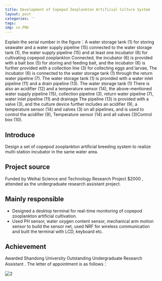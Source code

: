 ```yaml
---
title: Development of Copepod Zooplankton Artificial Culture System
layout: post
categories: ''
tags: 
img: xx.PNG
---
```

Explain the serial number in the figure：A water storage tank (1) for storing seawater and a water supply pipeline (15) connected to the water storage tank (1), the water supply pipeline (15) and at least one incubator (6) for cultivating copepod zooplankton Connected, the incubator (6) is provided with a bait box (5) for storing and feeding bait, and the incubator (6) is further provided with a collection line (3) for collecting eggs and larvae, The incubator (6) is connected to the water storage tank (1) through the return water pipeline (7). The water storage tank (1) is provided with a water inlet pipeline (11) and a drain pipeline (13). The water storage tank (1) There is also an acidifier (12) and a temperature sensor (14), the above-mentioned water supply pipeline (15), collection pipeline (3), return water pipeline (7), water inlet pipeline (11) and drainage The pipeline (13) is provided with a valve (3), and the culture device further includes an acidifier (9), a temperature sensor (14) and valves (3) on all pipelines, and is used to control the acidifier (9), Temperature sensor (14) and all valves (3)Control box (10).

## Introduce

Design a set of copepod zooplankton artificial breeding system to realize multi-station incubator in the same water area.

## Project source

Funded by Weihai Science and Technology Research Project $2000 , attended as the undergraduate research assistant project. 

## Mainly responsible

- Designed a desktop terminal for real-time monitoring of copepod zooplankton artificial cultivation. 
- Used PH sensor, water oxygen content sensor, mechanical arm motion sensor to build the sensor net, used NRF for wireless communication and built the terminal with LCD, keyboard etc. 

## Achievement

Awarded Shandong University Outstanding Undergraduate Research Assistant . The letter of appointment is as follows：

![2]({{site.baseurl}}/assets/img/zhuli.PNG)




